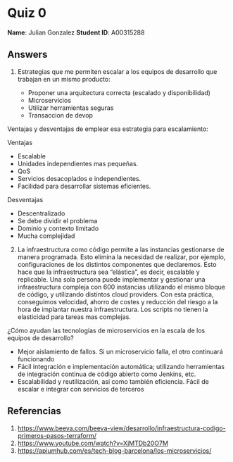 # Quiz 0

**Name**: Julian Gonzalez
**Student ID**: A00315288

## Answers

1. Estrategias que me permiten escalar a los equipos de desarrollo que trabajan en un mismo producto: 

     - Proponer una arquitectura correcta (escalado y disponibilidad)
     - Microservicios
     - Utilizar herramientas seguras
     - Transaccion de devop
     
Ventajas y desventajas de emplear esa estrategia para escalamiento:

Ventajas

- Escalable
- Unidades independientes mas pequeñas.
- QoS
- Servicios desacoplados e independientes.
- Facilidad para desarrollar sistemas eficientes.

Desventajas

- Descentralizado 
- Se debe dividir el problema
- Dominio y contexto limitado
- Mucha complejidad

2. La infraestructura como código permite a las instancias gestionarse de manera programada. Esto elimina la necesidad de realizar, por ejemplo, configuraciones de los distintos componentes que declaremos. Esto hace que la infraestructura sea “elástica”, es decir, escalable y replicable. Una sola persona puede implementar y gestionar una infraestructura compleja con 600 instancias utilizando el mismo bloque de código, y utilizando distintos cloud providers. Con esta práctica, conseguimos velocidad, ahorro de costes y reducción del riesgo a la hora de implantar nuestra infraestructura. Los scripts no tienen la elasticidad para tareas mas complejas.

¿Cómo ayudan las tecnologías de microservicios en la escala de los equipos de desarrollo?

- Mejor aislamiento de fallos. Si un microservicio falla, el otro continuará funcionando
- Fácil integración e implementación automática; utilizando herramientas de integración continua de código abierto como Jenkins, etc.
- Escalabilidad y reutilización, así como también eficiencia. Fácil de escalar e integrar con servicios de terceros

## Referencias

1. https://www.beeva.com/beeva-view/desarrollo/infraestructura-codigo-primeros-pasos-terraform/
2. https://www.youtube.com/watch?v=XjMTDb20O7M
3. https://apiumhub.com/es/tech-blog-barcelona/los-microservicios/


